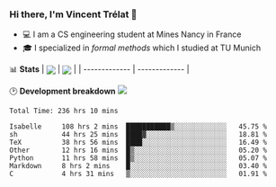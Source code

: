 ### Hi there, I'm Vincent Trélat 👋
 - 💻 I am a CS engineering student at Mines Nancy in France
 - 🎓 I specialized in *formal methods* which I studied at TU Munich

📊 **Stats**
| <img align="center" src="https://readme-stats.clckblog.space/api?username=VTrelat&show_icons=true&include_all_commits=true&theme=tokyonight&hide_border=true" /> | <img align="center" src="https://readme-stats.clckblog.space/api/top-langs/?username=VTrelat&layout=compact&theme=tokyonight&hide_border=true" /> |
| ------------- | ------------- |

🕑 **Development breakdown** ![](https://wakatime.com/badge/user/8d0110fb-6b70-4990-ab86-45c404715c2b.svg)
<!--START_SECTION:waka-->

```text
Total Time: 236 hrs 10 mins

Isabelle     108 hrs 2 mins  ███████████▒░░░░░░░░░░░░░   45.75 %
sh           44 hrs 25 mins  ████▓░░░░░░░░░░░░░░░░░░░░   18.81 %
TeX          38 hrs 56 mins  ████░░░░░░░░░░░░░░░░░░░░░   16.49 %
Other        12 hrs 16 mins  █▒░░░░░░░░░░░░░░░░░░░░░░░   05.20 %
Python       11 hrs 58 mins  █▒░░░░░░░░░░░░░░░░░░░░░░░   05.07 %
Markdown     8 hrs 2 mins    █░░░░░░░░░░░░░░░░░░░░░░░░   03.40 %
C            4 hrs 31 mins   ▒░░░░░░░░░░░░░░░░░░░░░░░░   01.91 %
```

<!--END_SECTION:waka-->
